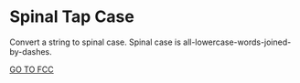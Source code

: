 <h1>Spinal Tap Case</h1>

Convert a string to spinal case. Spinal case is all-lowercase-words-joined-by-dashes.

<a href="https://www.freecodecamp.org/learn/javascript-algorithms-and-data-structures/intermediate-algorithm-scripting/spinal-tap-case">GO TO FCC</a>

